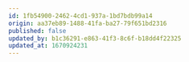 ```yaml
---
id: 1fb54900-2462-4cd1-937a-1bd7bdb99a14
origin: aa37eb89-1488-41fa-ba27-79f651bd2316
published: false
updated_by: b1c36291-e863-41f3-8c6f-b18dd4f22325
updated_at: 1670924231
---
```

